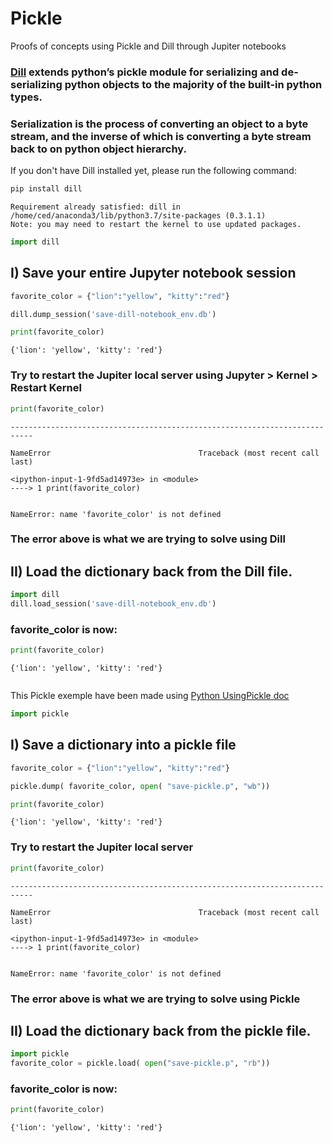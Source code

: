 # Pickle
Proofs of concepts using Pickle and Dill through Jupiter notebooks

### [Dill](https://pypi.org/project/dill/) extends python’s pickle module for serializing and de-serializing python objects to the majority of the built-in python types. 
### Serialization is the process of converting an object to a byte stream, and the inverse of which is converting a byte stream back to on python object hierarchy.

If you don't have Dill installed yet, please run the following command:


```python
pip install dill
```

    Requirement already satisfied: dill in /home/ced/anaconda3/lib/python3.7/site-packages (0.3.1.1)
    Note: you may need to restart the kernel to use updated packages.



```python
import dill
```

## I) Save your entire Jupyter notebook session


```python
favorite_color = {"lion":"yellow", "kitty":"red"}

dill.dump_session('save-dill-notebook_env.db')
```


```python
print(favorite_color)
```

    {'lion': 'yellow', 'kitty': 'red'}


### Try to restart the Jupiter local server using Jupyter > Kernel > Restart Kernel


```python
print(favorite_color)
```


    ---------------------------------------------------------------------------

    NameError                                 Traceback (most recent call last)

    <ipython-input-1-9fd5ad14973e> in <module>
    ----> 1 print(favorite_color)
    

    NameError: name 'favorite_color' is not defined


### The error above is what we are trying to solve using Dill
## II) Load the dictionary back from the Dill file.


```python
import dill
dill.load_session('save-dill-notebook_env.db')
```

### favorite_color is now:


```python
print(favorite_color)
```

    {'lion': 'yellow', 'kitty': 'red'}



```python

```



This Pickle exemple have been made using [Python UsingPickle doc](https://wiki.python.org/moin/UsingPickle) 


```python
import pickle
```

## I) Save a dictionary into a pickle file


```python
favorite_color = {"lion":"yellow", "kitty":"red"}

pickle.dump( favorite_color, open( "save-pickle.p", "wb"))
```


```python
print(favorite_color)
```

    {'lion': 'yellow', 'kitty': 'red'}


### Try to restart the Jupiter local server


```python
print(favorite_color)
```


    ---------------------------------------------------------------------------

    NameError                                 Traceback (most recent call last)

    <ipython-input-1-9fd5ad14973e> in <module>
    ----> 1 print(favorite_color)
    

    NameError: name 'favorite_color' is not defined


### The error above is what we are trying to solve using Pickle
## II) Load the dictionary back from the pickle file.


```python
import pickle
favorite_color = pickle.load( open("save-pickle.p", "rb"))
```

### favorite_color is now:


```python
print(favorite_color)
```

    {'lion': 'yellow', 'kitty': 'red'}



```python

```
